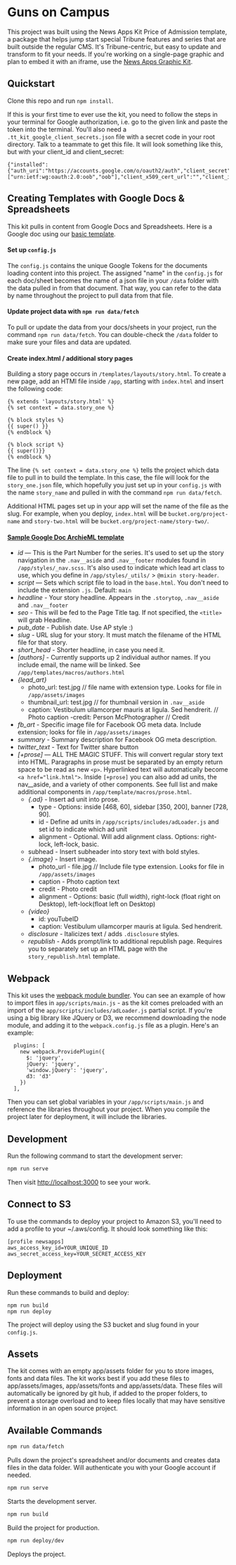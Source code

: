 # Guns on Campus

This project was built using the News Apps Kit Price of Admission template, a package that helps jump start special Tribune features and series that are built outside the regular CMS. It's Tribune-centric, but easy to update and transform to fit your needs. If you're working on a single-page graphic and plan to embed it with an iframe, use the [News Apps Graphic Kit](https://github.com/texastribune/newsapps-graphic-kit).

## Quickstart

Clone this repo and run `npm install`.

If this is your first time to ever use the kit, you need to follow the steps in your terminal for Google authorization, i.e. go to the given link and paste the token into the terminal. You'll also need a `.tt_kit_google_client_secrets.json` file with a secret code in your root directory. Talk to a teammate to get this file. It will look something like this, but with your client_id and client_secret:

```
{"installed":{"auth_uri":"https://accounts.google.com/o/oauth2/auth","client_secret":"rAnDoML3tt#rs","token_uri":"https://accounts.google.com/o/oauth2/token","client_email":"","redirect_uris":["urn:ietf:wg:oauth:2.0:oob","oob"],"client_x509_cert_url":"","client_id":"rAnDoML3tt#rs.apps.googleusercontent.com","auth_provider_x509_cert_url":"https://www.googleapis.com/oauth2/v1/certs"}}
```

## Creating Templates with Google Docs & Spreadsheets

This kit pulls in content from Google Docs and Spreadsheets. Here is a Google doc using our [basic template](https://docs.google.com/document/d/1iSsqopd2QLhlQDx0gVX9rYoUp-akX1tdZMF6910BhaU).

#### Set up `config.js`

The `config.js` contains the unique Google Tokens for the documents loading content into this project. The assigned "name" in the `config.js` for each doc/sheet becomes the name of a json file in your `/data` folder with the data pulled in from that document. That way, you can refer to the data by name throughout the project to pull data from that file.

#### Update project data with `npm run data/fetch`

To pull or update the data from your docs/sheets in your project, run the command `npm run data/fetch`. You can double-check the `/data` folder to make sure your files and data are updated.

#### Create index.html / additional story pages

Building a story page occurs in `/templates/layouts/story.html`. To create a new page, add an HTMl file inside `/app`, starting with `index.html` and insert the following code:

```
{% extends 'layouts/story.html' %}
{% set context = data.story_one %}

{% block styles %}
{{ super() }}
{% endblock %}

{% block script %}
{{ super()}}
{% endblock %}
```

The line `{% set context = data.story_one %}` tells the project which data file to pull in to build the template. In this case, the file will look for the `story_one.json` file, which hopefully you just set up in your `config.js` with the name `story_name` and pulled in with the command `npm run data/fetch`.

Additional HTML pages set up in your app will set the name of the file as the slug. For example, when you deploy, `index.html` will be `bucket.org/project-name` and `story-two.html` will be `bucket.org/project-name/story-two/`.

#### [Sample Google Doc ArchieML template](https://docs.google.com/document/d/1iSsqopd2QLhlQDx0gVX9rYoUp-akX1tdZMF6910BhaU)

+ *id* — This is the Part Number for the series. It's used to set up the story navigation in the `.nav__aside` and `.nav__footer` modules found in `/app/styles/_nav.scss`. It's also used to indicate which lead art class to use, which you define in `/app/styles/_utils/` > `@mixin story-header`.
+ *script* — Sets which script file to load in the `base.html`. You don't need to include the extension `.js`. Default: `main`
+ *headline* - Your story headline. Appears in the `.storytop`, `.nav__aside` and `.nav__footer`
+ *seo* - This will be fed to the Page Title tag. If not specified, the `<title>` will grab Headline.
+ *pub_date* - Publish date. Use AP style :)
+ *slug* - URL slug for your story. It must match the filename of the HTML file for that story.
+ *short_head* - Shorter headline, in case you need it.
+ *[authors]* - Currently supports up 2 individual author names. If you include email, the name will be linked. See `/app/templates/macros/authors.html`
+ *{lead_art}*
  - photo_url: test.jpg // file name with extension type. Looks for file in `/app/assets/images`
  - thumbnail_url: test.jpg // for thumbnail version in `.nav__aside`
  - caption: Vestibulum ullamcorper mauris at ligula. Sed hendrerit. // Photo caption
  -credit: Person McPhotographer // Credit
+ *fb_art* - Specific image file for Facebook OG meta data. Include extension; looks for file in `/app/assets/images`
+ *summary* - Summary description for Facebook OG meta description.
+ *twitter_text* - Text for Twitter share button
+ *[+prose]* — ALL THE MAGIC STUFF. This will convert regular story text into HTML. Paragraphs in prose must be separated by an empty return space to be read as new `<p>`. Hyperlinked text will automatically become `<a href="link.html">`. Inside `[+prose]` you can also add ad units, the nav__aside, and a variety of other components. See full list and make additional components in `/app/template/macros/prose.html`.
  - *{.ad}* - Insert ad unit into prose.
    + type - Options: inside [468, 60], sidebar [350, 200], banner [728, 90].
    + id - Define ad units in `/app/scripts/includes/adLoader.js` and set id to indicate which ad unit
    + alignment - Optional. Will add alignment class. Options: right-lock, left-lock, basic.
  - subhead - Insert subheader into story text with bold styles.
  - *{.image}* - Insert image.
    + photo_url - file.jpg // Include file type extension. Looks for file in `/app/assets/images`
    + caption - Photo caption text
    + credit - Photo credit
    + alignment - Options: basic (full width), right-lock (float right on Desktop), left-lock(float left on Desktop)
  - *{video}*
    + id: youTubeID
    + caption: Vestibulum ullamcorper mauris at ligula. Sed hendrerit.
  - *disclosure* - Italicizes text / adds `.disclosure` styles.
  - *republish* - Adds prompt/link to additional republish page. Requires you to separately set up an HTML page with the `story_republish.html` template.

## Webpack

This kit uses the [webpack module bundler](https://webpack.github.io/). You can see an example of how to import files in `app/scripts/main.js` - as the kit comes preloaded with an import of the `app/scripts/includes/adLoader.js` partial script. If you're using a big library like JQuery or D3, we recommend downloading the node module, and adding it to the `webpack.config.js` file as a plugin.
Here's an example:

```
  plugins: [
    new webpack.ProvidePlugin({
      $: 'jquery',
      jQuery: 'jquery',
      'window.jQuery': 'jquery',
      d3: 'd3'
    })
  ],
```

Then you can set global variables in your `/app/scripts/main.js` and reference the libraries throughout your project. When you compile the project later for deployment, it will include the libraries.

## Development

Run the following command to start the development server:

```sh
npm run serve
```

Then visit [http://localhost:3000]() to see your work.

## Connect to S3

To use the commands to deploy your project to Amazon S3, you'll need to add a profile to your ~/.aws/config. It should look something like this:

```
[profile newsapps]
aws_access_key_id=YOUR_UNIQUE_ID
aws_secret_access_key=YOUR_SECRET_ACCESS_KEY
```

## Deployment

Run these commands to build and deploy:

```
npm run build
npm run deploy
```

The project will deploy using the S3 bucket and slug found in your `config.js`.

## Assets

The kit comes with an empty app/assets folder for you to store images, fonts and data files. The kit works best if you add these files to app/assets/images, app/assets/fonts and app/assets/data. These files will automatically be ignored by git hub, if added to the proper folders, to prevent a storage overload and to keep files locally that may have sensitive information in an open source project.

## Available Commands

```sh
npm run data/fetch
```
Pulls down the project's spreadsheet and/or documents and creates data files in the data folder. Will authenticate you with your Google account if needed.

```sh
npm run serve
```
Starts the development server.

```sh
npm run build
```
Build the project for production.

```sh
npm run deploy/dev
```
Deploys the project.
